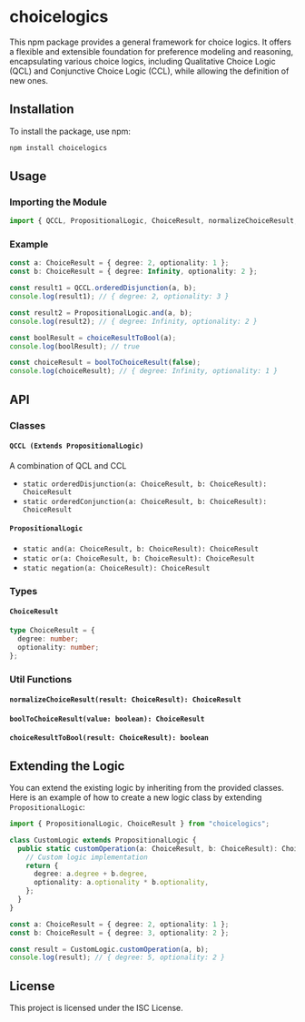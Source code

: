# choicelogics

This npm package provides a general framework for choice logics. It offers a flexible and extensible foundation for preference modeling and reasoning, encapsulating various choice logics, including Qualitative Choice Logic (QCL) and Conjunctive Choice Logic (CCL), while allowing the definition of new ones.

## Installation

To install the package, use npm:

```bash
npm install choicelogics
```

## Usage

### Importing the Module

```typescript
import { QCCL, PropositionalLogic, ChoiceResult, normalizeChoiceResult, choiceResultToBool, boolToChoiceResult } from "choicelogics";
```

### Example

```typescript
const a: ChoiceResult = { degree: 2, optionality: 1 };
const b: ChoiceResult = { degree: Infinity, optionality: 2 };

const result1 = QCCL.orderedDisjunction(a, b);
console.log(result1); // { degree: 2, optionality: 3 }

const result2 = PropositionalLogic.and(a, b);
console.log(result2); // { degree: Infinity, optionality: 2 }

const boolResult = choiceResultToBool(a);
console.log(boolResult); // true

const choiceResult = boolToChoiceResult(false);
console.log(choiceResult); // { degree: Infinity, optionality: 1 }
```

## API

### Classes

#### `QCCL (Extends PropositionalLogic)`
A combination of QCL and CCL
- `static orderedDisjunction(a: ChoiceResult, b: ChoiceResult): ChoiceResult`
- `static orderedConjunction(a: ChoiceResult, b: ChoiceResult): ChoiceResult`

#### `PropositionalLogic`

- `static and(a: ChoiceResult, b: ChoiceResult): ChoiceResult`
- `static or(a: ChoiceResult, b: ChoiceResult): ChoiceResult`
- `static negation(a: ChoiceResult): ChoiceResult`

### Types

#### `ChoiceResult`

```typescript
type ChoiceResult = {
  degree: number;
  optionality: number;
};
```

### Util Functions

#### `normalizeChoiceResult(result: ChoiceResult): ChoiceResult`

#### `boolToChoiceResult(value: boolean): ChoiceResult`

#### `choiceResultToBool(result: ChoiceResult): boolean`

## Extending the Logic

You can extend the existing logic by inheriting from the provided classes. Here is an example of how to create a new logic class by extending `PropositionalLogic`:

```typescript
import { PropositionalLogic, ChoiceResult } from "choicelogics";

class CustomLogic extends PropositionalLogic {
  public static customOperation(a: ChoiceResult, b: ChoiceResult): ChoiceResult {
    // Custom logic implementation
    return {
      degree: a.degree + b.degree,
      optionality: a.optionality * b.optionality,
    };
  }
}

const a: ChoiceResult = { degree: 2, optionality: 1 };
const b: ChoiceResult = { degree: 3, optionality: 2 };

const result = CustomLogic.customOperation(a, b);
console.log(result); // { degree: 5, optionality: 2 }
```

## License

This project is licensed under the ISC License.
